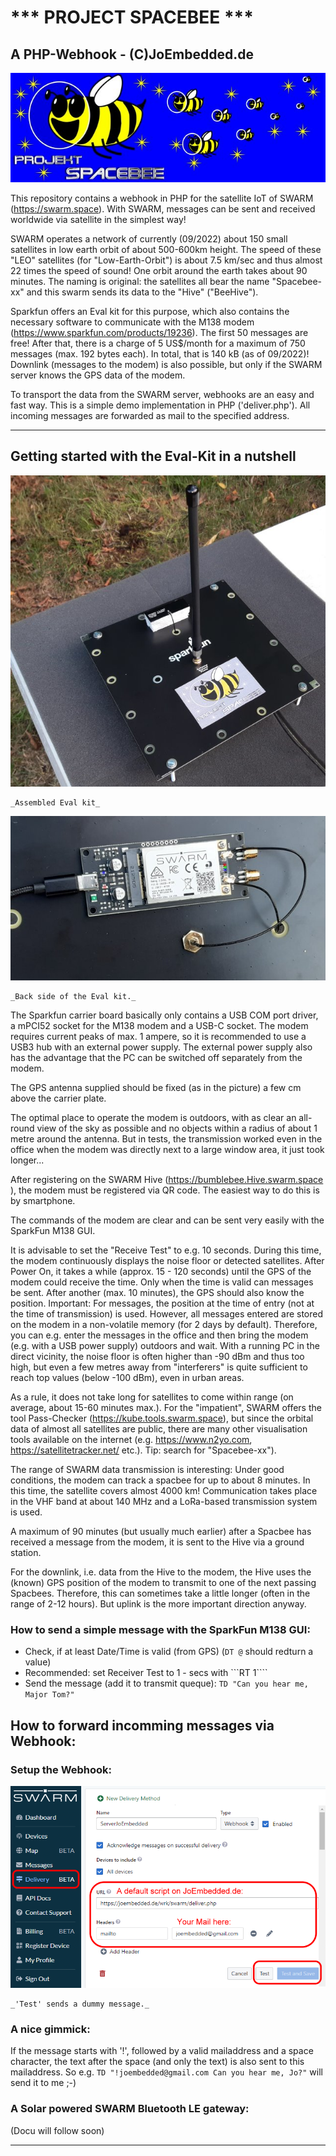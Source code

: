 # *** PROJECT SPACEBEE ***
## A PHP-Webhook - (C)JoEmbedded.de
![ProjectSpacebee Logo](./img/spacebee.jpg)

This repository contains a webhook in PHP for the satellite IoT of SWARM (https://swarm.space). With SWARM, messages can be sent and received worldwide via satellite in the simplest way!

SWARM operates a network of currently (09/2022) about 150 small satellites in low earth orbit of about 500-600km height. The speed of these "LEO" satellites (for "Low-Earth-Orbit") is about 7.5 km/sec and thus almost 22 times the speed of sound! One orbit around the earth takes about 90 minutes. The naming is original: the satellites all bear the name "Spacebee-xx" and this swarm sends its data to the "Hive" ("BeeHive").

Sparkfun offers an Eval kit for this purpose, which also contains the necessary software to communicate with the M138 modem (https://www.sparkfun.com/products/19236). The first 50 messages are free! After that, there is a charge of 5 US$/month for a maximum of 750 messages (max. 192 bytes each). In total, that is 140 kB (as of 09/2022)! Downlink (messages to the modem) is also possible, but only if the SWARM server knows the GPS data of the modem.

To transport the data from the SWARM server, webhooks are an easy and fast way. This is a simple demo implementation in PHP ('deliver.php'). All incoming messages are forwarded as mail to the specified address.

***
## Getting started with the Eval-Kit in a nutshell

![Sparkfun M138](./img/m138_kit.jpg)

	_Assembled Eval kit_

![M138 Back](./img/modem_m138.jpg)

	_Back side of the Eval kit._


The Sparkfun carrier board basically only contains a USB COM port driver, a mPCI52 socket for the M138 modem and a USB-C socket. The modem requires current peaks of max. 1 ampere, so it is recommended to use a USB3 hub with an external power supply. The external power supply also has the advantage that the PC can be switched off separately from the modem.

The GPS antenna supplied should be fixed (as in the picture) a few cm above the carrier plate. 

The optimal place to operate the modem is outdoors, with as clear an all-round view of the sky as possible and no objects within a radius of about 1 metre around the antenna. But in tests, the transmission worked even in the office when the modem was directly next to a large window area, it just took longer...

After registering on the SWARM Hive (https://bumblebee.Hive.swarm.space ), the modem must be registered via QR code. The easiest way to do this is by smartphone.

The commands of the modem are clear and can be sent very easily with the SparkFun M138 GUI.

It is advisable to set the "Receive Test" to e.g. 10 seconds. During this time, the modem continuously displays the noise floor or detected satellites. After Power On, it takes a while (approx. 15 - 120 seconds) until the GPS of the modem could receive the time. Only when the time is valid can messages be sent. After another (max. 10 minutes), the GPS should also know the position. Important: For messages, the position at the time of entry (not at the time of transmission) is used. However, all messages entered are stored on the modem in a non-volatile memory (for 2 days by default). Therefore, you can e.g. enter the messages in the office and then bring the modem (e.g. with a USB power supply) outdoors and wait.
With a running PC in the direct vicinity, the noise floor is often higher than -90 dBm and thus too high, but even a few metres away from "interferers" is quite sufficient to reach top values (below -100 dBm), even in urban areas. 

As a rule, it does not take long for satellites to come within range (on average, about 15-60 minutes max.). For the "impatient", SWARM offers the tool Pass-Checker (https://kube.tools.swarm.space), but since the orbital data of almost all satellites are public, there are many other visualisation tools available on the internet (e.g. https://www.n2yo.com, https://satellitetracker.net/ etc.). Tip: search for "Spacebee-xx").

The range of SWARM data transmission is interesting: Under good conditions, the modem can track a spacbee for up to about 8 minutes. In this time, the satellite covers almost 4000 km! Communication takes place in the VHF band at about 140 MHz and a LoRa-based transmission system is used.

A maximum of 90 minutes (but usually much earlier) after a Spacbee has received a message from the modem, it is sent to the Hive via a ground station.

For the downlink, i.e. data from the Hive to the modem, the Hive uses the (known) GPS position of the modem to transmit to one of the next passing Spacbees. Therefore, this can sometimes take a little longer (often in the range of 2-12 hours). But uplink is the more important direction anyway.


### How to send a simple message with the SparkFun M138 GUI:

* Check, if at least Date/Time is valid (from GPS) (```DT @``` should redturn a value)
* Recommended: set Receiver Test to 1 -  secs with ```RT 1````
* Send the message (add it to transmit queque): ```TD "Can you hear me, Major Tom?"```

## How to forward incomming messages via Webhook:

### Setup the Webhook:
![Setup Webhook](./img/setup_a.png)

	_'Test' sends a dummy message._

### A nice gimmick:

If the message starts with '!', followed by a valid mailaddress and a space character, the text after the space (and only the text) is also sent to this mailaddress.
So e.g. ```TD "!joembedded@gmail.com Can you hear me, Jo?"``` will send it to me ;-)

### A Solar powered SWARM Bluetooth LE gateway:

(Docu will follow soon)

***





